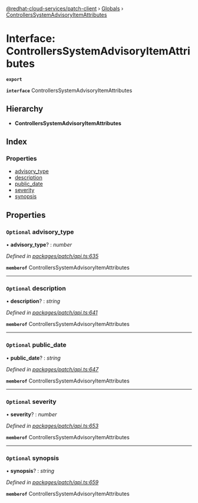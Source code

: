 [@redhat-cloud-services/patch-client](../README.md) › [Globals](../globals.md) › [ControllersSystemAdvisoryItemAttributes](controllerssystemadvisoryitemattributes.md)

# Interface: ControllersSystemAdvisoryItemAttributes

**`export`** 

**`interface`** ControllersSystemAdvisoryItemAttributes

## Hierarchy

* **ControllersSystemAdvisoryItemAttributes**

## Index

### Properties

* [advisory_type](controllerssystemadvisoryitemattributes.md#optional-advisory_type)
* [description](controllerssystemadvisoryitemattributes.md#optional-description)
* [public_date](controllerssystemadvisoryitemattributes.md#optional-public_date)
* [severity](controllerssystemadvisoryitemattributes.md#optional-severity)
* [synopsis](controllerssystemadvisoryitemattributes.md#optional-synopsis)

## Properties

### `Optional` advisory_type

• **advisory_type**? : *number*

*Defined in [packages/patch/api.ts:635](https://github.com/RedHatInsights/javascript-clients/blob/8382895/packages/patch/api.ts#L635)*

**`memberof`** ControllersSystemAdvisoryItemAttributes

___

### `Optional` description

• **description**? : *string*

*Defined in [packages/patch/api.ts:641](https://github.com/RedHatInsights/javascript-clients/blob/8382895/packages/patch/api.ts#L641)*

**`memberof`** ControllersSystemAdvisoryItemAttributes

___

### `Optional` public_date

• **public_date**? : *string*

*Defined in [packages/patch/api.ts:647](https://github.com/RedHatInsights/javascript-clients/blob/8382895/packages/patch/api.ts#L647)*

**`memberof`** ControllersSystemAdvisoryItemAttributes

___

### `Optional` severity

• **severity**? : *number*

*Defined in [packages/patch/api.ts:653](https://github.com/RedHatInsights/javascript-clients/blob/8382895/packages/patch/api.ts#L653)*

**`memberof`** ControllersSystemAdvisoryItemAttributes

___

### `Optional` synopsis

• **synopsis**? : *string*

*Defined in [packages/patch/api.ts:659](https://github.com/RedHatInsights/javascript-clients/blob/8382895/packages/patch/api.ts#L659)*

**`memberof`** ControllersSystemAdvisoryItemAttributes
